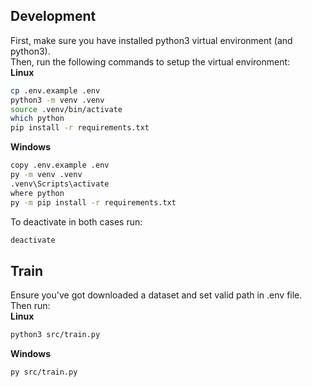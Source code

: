 ## Development
First, make sure you have installed python3 virtual environment (and python3).  
Then, run the following commands to setup the virtual environment:  
**Linux**  
```bash
cp .env.example .env
python3 -m venv .venv
source .venv/bin/activate
which python
pip install -r requirements.txt
```
**Windows**  
```bash
copy .env.example .env
py -m venv .venv
.venv\Scripts\activate
where python
py -m pip install -r requirements.txt
```

To deactivate in both cases run:  
```bash
deactivate
```
## Train  
Ensure you've got downloaded a dataset and set valid path in .env file.  
Then run:    
**Linux**  
```bash
python3 src/train.py
```
**Windows**  
```bash
py src/train.py
```
